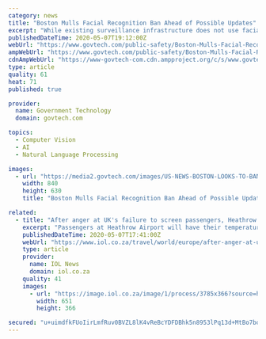 ```yaml
---
category: news
title: "Boston Mulls Facial Recognition Ban Ahead of Possible Updates"
excerpt: "While existing surveillance infrastructure does not use facial recognition technology, potential updates to the system could make it possible. Officials are considering a prohibition on the controversial technology."
publishedDateTime: 2020-05-07T19:12:00Z
webUrl: "https://www.govtech.com/public-safety/Boston-Mulls-Facial-Recognition-Ban-Ahead-of-Possible-Updates.html"
ampWebUrl: "https://www.govtech.com/public-safety/Boston-Mulls-Facial-Recognition-Ban-Ahead-of-Possible-Updates.html?AMP"
cdnAmpWebUrl: "https://www-govtech-com.cdn.ampproject.org/c/s/www.govtech.com/public-safety/Boston-Mulls-Facial-Recognition-Ban-Ahead-of-Possible-Updates.html?AMP"
type: article
quality: 61
heat: 71
published: true

provider:
  name: Government Technology
  domain: govtech.com

topics:
  - Computer Vision
  - AI
  - Natural Language Processing

images:
  - url: "https://media2.govtech.com/images/US-NEWS-BOSTON-LOOKS-TO-BAN-FACIAL-MLV.JPG"
    width: 840
    height: 630
    title: "Boston Mulls Facial Recognition Ban Ahead of Possible Updates"

related:
  - title: "After anger at UK's failure to screen passengers, Heathrow to trial facial recognition technology"
    excerpt: "Passengers at Heathrow Airport will have their temperatures checked by heat-seeking cameras as part of new measures to control the spread of coronavirus. Trials of the facial recognition technology will take place in the immigration hall at Terminal 2 within the next two weeks before a potential airport-wide introduction."
    publishedDateTime: 2020-05-07T17:41:00Z
    webUrl: "https://www.iol.co.za/travel/world/europe/after-anger-at-uks-failure-to-screen-passengers-heathrow-to-trial-facial-recognition-technology-47651833"
    type: article
    provider:
      name: IOL News
      domain: iol.co.za
    quality: 41
    images:
      - url: "https://image.iol.co.za/image/1/process/3785x366?source=https://cdn.africannewsagency.com/public/ana/media/media/2020/04/21/1587464242163.jpg&operation=CROP&offset=3x0&resize=3778x2125"
        width: 651
        height: 366

secured: "u+uimdfkFUoIirLmfRuv0BVZL8lK4vReBcYDFDBhk5n8953lPq13d+MtBo7boxDXnXoNIJ+PsYwmejlpJOF+XJKcuqGHQ1cgUqFrdOP/pBRRMy6sdJtV1yq2RiofS7Stsgn82g2IiR5eF2euRxGnkL8/8L0t5tdqJ3yFcOpa20i+NVDiujBrxX2uYrEdMnwD+JS+M4w1ir6nSxLopi5tjvK2ayTu8vMabgN1d7xrFmrxKKCM+I4z35fxE7V2lg0epDkOwkBi8PrVA5WI6hREyUame5GM9fQvSplQQFhcrTFaVNidC1P/wwpsosGE1gnDkF7ZPKw8mse5YHajrpC5tg+CXf4GBW2vaotc0w63eiSFryAgjjmj4xyzmtgS2vwPsjR8ypQLCAD/BsQwH1XYsEFkFNBnrIa99W2ERKGEmAZ3+W5T1vQGF7yCt/UVgcdh7R/Viu5BhwnPOnrgjwjug17DWm2e7djPsxiaQkywJZo=;hTTbGVAx8QgqaO9OlyCGLg=="
---
```


